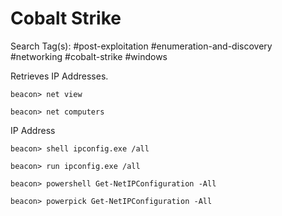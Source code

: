 # Cobalt Strike

Search Tag(s): #post-exploitation #enumeration-and-discovery #networking #cobalt-strike #windows

Retrieves IP Addresses.

```
beacon> net view

beacon> net computers
```

IP Address

```
beacon> shell ipconfig.exe /all

beacon> run ipconfig.exe /all

beacon> powershell Get-NetIPConfiguration -All

beacon> powerpick Get-NetIPConfiguration -All
```